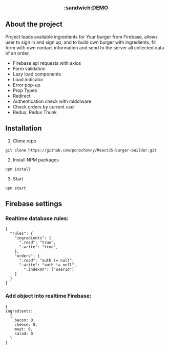 <h3 align="center">:sandwich:<a href="https://react-my-burger-d86a3.firebaseapp.com/">DEMO</a>
  </h3>

## About the project

Project loads available ingredients for Your burger from Firebase, allows user to sign in and sign up, and to build own burger with ingredients, fill form with own contact information and send to the server all collected data of an order.

* Firebase api requests with axios
* Form validation
* Lazy load components
* Load indicator
* Error pop-up
* Prop Types
* Redirect
* Authentication check with middlware
* Check orders by current user
* Redux, Redux Thunk

## Installation

1. Clone repo

` git clone https://github.com/ponochovny/ReactJS-burger-builder.git `

2. Install NPM packages

` npm install `

3. Start

` npm start `

## Firebase settings
### Realtime database rules:
```
{
  "rules": {
    "ingredients": {
      ".read": "true",
      ".write": "true",
    },
    "orders": {
      ".read": "auth != null",
      ".write": "auth != null",
        ".indexOn": ["userId"]
    }
  }
}
```
### Add object into realtime Firebase:
```
{
ingredients:
  {
    bacon: 0,
    cheese: 0,
    meat: 0,
    salad: 0
  }
}
```
